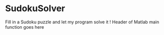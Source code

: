 # SudokuSolver
Fill in a Sudoku puzzle and let my program solve it !
Header of Matlab main function goes here
